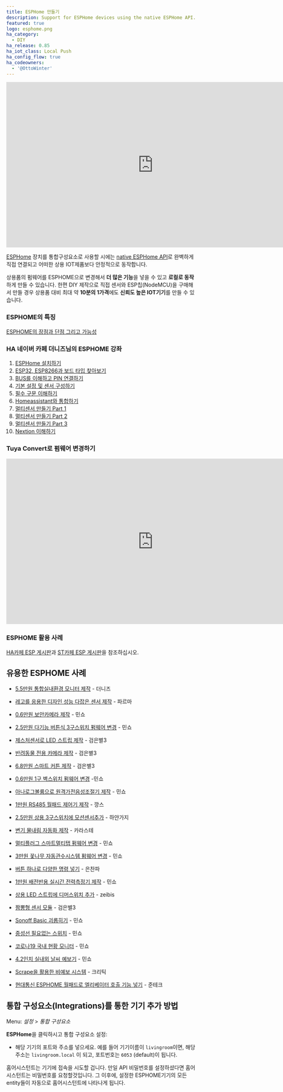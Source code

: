 ```yaml
---
title: ESPHome 만들기
description: Support for ESPHome devices using the native ESPHome API.
featured: true
logo: esphome.png
ha_category:
  - DIY
ha_release: 0.85
ha_iot_class: Local Push
ha_config_flow: true
ha_codeowners:
  - '@OttoWinter'
---
```


<div class='videoWrapper'>
<iframe width="776" height="437" src="https://www.youtube.com/embed/soKuma8DJWQ" frameborder="0" allow="accelerometer; autoplay; encrypted-media; gyroscope; picture-in-picture" allowfullscreen></iframe>
</div>

[ESPHome](https://esphome.io) 장치를 통합구성요소로 사용할 시에는 [native ESPHome API](https://esphome.io/components/api.html)로 완벽하게 직접 연결되고 어떠한 상용 IOT제품보다 안정적으로 동작합니다. 

상용품의 펌웨어를 ESPHOME으로 변경해서 **더 많은 기능**을 넣을 수 있고 **로컬로 동작**하게 만들 수 있습니다. 한편 DIY 제작으로 직접 센서와 ESP칩(NodeMCU)을 구매해서 만들 경우 상용품 대비 최대 약 **10분의 1가격**에도 **신뢰도 높은 IOT기기**를 만들 수 있습니다. 

### ESPHOME의 특징 ### 
  
[ESPHOME의 장점과 단점 그리고 가능성](https://cafe.naver.com/koreassistant/332)


### HA 네이버 카페 더니즈님의 ESPHOME 강좌 ###

  1. [ESPHome 설치하기](https://cafe.naver.com/koreassistant/754)
  2. [ESP32, ESP8266과 보드 타입 찾아보기](https://cafe.naver.com/koreassistant/755)
  3. [BUS를 이해하고 PIN 연결하기](https://cafe.naver.com/koreassistant/756)
  4. [기본 설정 및 센서 구성하기](https://cafe.naver.com/koreassistant/757)
  5. [필수 구문 이해하기](https://cafe.naver.com/koreassistant/758)
  6. [Homeassistant와 통합하기](https://cafe.naver.com/koreassistant/759)
  7. [멀티센서 만들기 Part 1](https://cafe.naver.com/koreassistant/760)
  8. [멀티센서 만들기 Part 2](https://cafe.naver.com/koreassistant/761)
  9. [멀티센서 만들기 Part 3](https://cafe.naver.com/koreassistant/762)
  10. [Nextion 이해하기](https://cafe.naver.com/koreassistant/763)


### Tuya Convert로 펌웨어 변경하기 ###

<div class='videoWrapper'>
<iframe width="776" height="437" src="https://www.youtube.com/embed/dt5-iZc4_qU" frameborder="0" allow="accelerometer; autoplay; encrypted-media; gyroscope; picture-in-picture" allowfullscreen></iframe>
</div>

### ESPHOME 활용 사례 ###

[HA카페 ESP 게시판](https://cafe.naver.com/ArticleList.nhn?search.clubid=29860180&search.menuid=14&search.boardtype=L)과 [ST카페 ESP 게시판](https://cafe.naver.com/ArticleList.nhn?search.clubid=29087792&search.menuid=117&search.boardtype=L)을 참조하십시오. 

## 유용한 ESPHOME 사례 

  * [5.5만원 통합실내환경 모니터 제작](https://cafe.naver.com/stsmarthome/9355) - 더니즈
  * [레고를 응용한 디자인 성능 다잡은 센서 제작](https://cafe.naver.com/koreassistant/1138) - 파르마

  * [0.6만원 보안카메라 제작](https://cafe.naver.com/stsmarthome/9612) - 민쇼 
  * [2.5만원 다기능 버튼식 3구스위치 펌웨어 변경](https://cafe.naver.com/stsmarthome/9947) - 민쇼
  * [제스처센서로 LED 스트립 제작](https://cafe.naver.com/stsmarthome/11127) - 검은별3
  * [반려동물 전용 카메라 제작](https://cafe.naver.com/stsmarthome/11740) - 검은별3 
  * [6.8만원 스마트 커튼 제작](https://cafe.naver.com/stsmarthome/13634) - 검은별3 
  * [0.6만원 1구 벽스위치 펌웨어 변경](https://cafe.naver.com/stsmarthome/12541) -민쇼 
  * [아나로그볼륨으로 원격가전음성조절기 제작](https://cafe.naver.com/stsmarthome/12756) - 민쇼
  * [1만원 RS485 월패드 제어기 제작](https://cafe.naver.com/stsmarthome/12973) - 깡스
  * [2.5만원 상용 3구스위치에 모션센서추가](https://cafe.naver.com/stsmarthome/13100) - 하얀가지
  * [변기 물내림 자동화 제작](https://cafe.naver.com/stsmarthome/13101) - 카라스테
  * [멀티플러그 스마트멀티탭 펌웨어 변경](https://cafe.naver.com/stsmarthome/13941) - 민쇼 
  * [3만원 꽃나무 자동관수시스템 펌웨어 변경](https://cafe.naver.com/koreassistant/82) - 민쇼
  * [버튼 하나로 다양한 명령 넣기](https://cafe.naver.com/koreassistant/188) - 은찬파
  * [1만원 배전반용 실시간 전력측정기 제작](https://cafe.naver.com/koreassistant/232) - 민쇼
  * [상용 LED 스트립에 디머스위치 추가](https://cafe.naver.com/koreassistant/288) - zeibis
  * [짬뽕형 센서 모듈](https://cafe.naver.com/koreassistant/830) - 검은별3
  * [Sonoff Basic 괴롭히기](https://cafe.naver.com/koreassistant/370) - 민쇼
  * [중성선 필요없는 스위치](https://cafe.naver.com/koreassistant/1316) - 민쇼 
  * [코로나19 국내 현황 모니터](https://cafe.naver.com/koreassistant/1304) - 민쇼
  * [4.2인치 실내외 날씨 예보기](https://cafe.naver.com/koreassistant/1291) - 민쇼 
  * [Scrape을 활용한 비예보 시스템](https://cafe.naver.com/koreassistant/1244) - 크리틱 
  * [현대통신 ESPHOME 월패드로 엘리베이터 호출 기능 넣기](https://cafe.naver.com/koreassistant/1227) - 준테크

## 통합 구성요소(Integrations)를 통한 기기 추가 방법 

Menu: *설정* > *통합 구성요소*

**ESPHome**을 클릭하시고 통합 구성요소 설정:

* 해당 기기의 포트와 주소를 넣으세요. 예를 들어 기기이름이 `livingroom`이면, 해당 주소는 `livingroom.local` 이 되고, 포트번호는 `6053` (default)이 됩니다.

홈어시스턴트는 기기에 접속을 시도할 겁니다. 만일 API 비밀번호를 설정하셨다면 홈어시스턴트는 비밀번호를 요청할것입니다. 그 이후에, 설정한 ESPHOME기기의 모든 entity들이 자동으로 홈어시스턴트에 나타나게 됩니다. 
